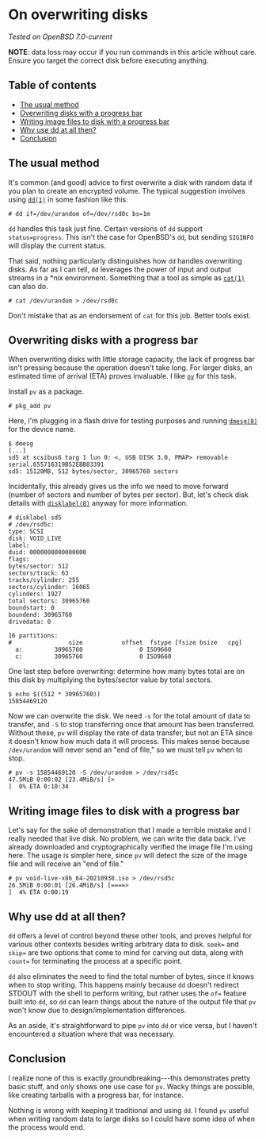 # On overwriting disks

_Tested on OpenBSD 7.0-current_

**NOTE**: data loss may occur if you run commands in this article
without care. Ensure you target the correct disk before executing
anything.

## Table of contents

<!-- mtoc-start -->

- [The usual method](#the-usual-method)
- [Overwriting disks with a progress bar](#overwriting-disks-with-a-progress-bar)
- [Writing image files to disk with a progress bar](#writing-image-files-to-disk-with-a-progress-bar)
- [Why use dd at all then?](#why-use-dd-at-all-then)
- [Conclusion](#conclusion)

<!-- mtoc-end -->

## The usual method

It's common (and good) advice to first overwrite a disk with random data
if you plan to create an encrypted volume. The typical suggestion
involves using [`dd(1)`](https://man.openbsd.org/dd) in some fashion
like this:

    # dd if=/dev/urandom of=/dev/rsd0c bs=1m

`dd` handles this task just fine. Certain versions of `dd` support
`status=progress`. This isn't the case for OpenBSD's `dd`, but sending
`SIGINFO` will display the current status.

That said, nothing particularly distinguishes how `dd` handles
overwriting disks. As far as I can tell, `dd` leverages the power of
input and output streams in a *nix environment. Something that a tool as
simple as [`cat(1)`](https://man.openbsd.org/cat) can also do.

    # cat /dev/urandom > /dev/rsd0c

Don't mistake that as an endorsement of `cat` for this job. Better tools
exist.

## Overwriting disks with a progress bar

When overwriting disks with little storage capacity, the lack of
progress bar isn't pressing because the operation doesn't take long. For
larger disks, an estimated time of arrival (ETA) proves invaluable. I
like [`pv`](http://ivarch.com/programs/pv.shtml) for this task.

Install `pv` as a package.

    # pkg_add pv

Here, I'm plugging in a flash drive for testing purposes and running
[`dmesg(8)`](https://man.openbsd.org/dmesg) for the device name.

    $ dmesg
    [...]
    sd5 at scsibus6 targ 1 lun 0: <, USB DISK 3.0, PMAP> removable serial.655716319B52EBB03391
    sd5: 15120MB, 512 bytes/sector, 30965760 sectors

Incidentally, this already gives us the info we need to move forward
(number of sectors and number of bytes per sector). But, let's check
disk details with [`disklabel(8)`](https://man.openbsd.org/disklabel)
anyway for more information.

    # disklabel sd5
    # /dev/rsd5c:
    type: SCSI
    disk: VOID_LIVE
    label:
    duid: 0000000000000000
    flags:
    bytes/sector: 512
    sectors/track: 63
    tracks/cylinder: 255
    sectors/cylinder: 16065
    cylinders: 1927
    total sectors: 30965760
    boundstart: 0
    boundend: 30965760
    drivedata: 0

    16 partitions:
    #                size           offset  fstype [fsize bsize   cpg]
      a:         30965760                0 ISO9660
      c:         30965760                0 ISO9660

One last step before overwriting: determine how many bytes total are on
this disk by multiplying the bytes/sector value by total sectors.

    $ echo $((512 * 30965760))
    15854469120

Now we can overwrite the disk. We need `-s` for the total amount of data
to transfer, and `-S` to stop transferring once that amount has been
transferred. Without these, `pv` will display the rate of data transfer,
but not an ETA since it doesn't know how much data it will process. This
makes sense because `/dev/urandom` will never send an "end of file," so
we must tell `pv` when to stop.

    # pv -s 15854469120 -S /dev/urandom > /dev/rsd5c
    47.5MiB 0:00:02 [23.4MiB/s] [>                                                                                                                                              ]  0% ETA 0:10:34

## Writing image files to disk with a progress bar

Let's say for the sake of demonstration that I made a terrible mistake
and I really needed that live disk. No problem, we can write the data
back. I've already downloaded and cryptographically verified the image
file I'm using here. The usage is simpler here, since `pv` will detect
the size of the image file and will receive an "end of file."

    # pv void-live-x86_64-20210930.iso > /dev/rsd5c
    26.5MiB 0:00:01 [26.4MiB/s] [====>                                                                                                                                          ]  4% ETA 0:00:19

## Why use dd at all then?

`dd` offers a level of control beyond these other tools, and proves
helpful for various other contexts besides writing arbitrary data to
disk. `seek=` and `skip=` are two options that come to mind for carving
out data, along with `count=` for terminating the process at a specific
point.

`dd` also eliminates the need to find the total number of bytes, since
it knows when to stop writing. This happens mainly because `dd` doesn't
redirect STDOUT with the shell to perform writing, but rather uses the
`of=` feature built into `dd`, so `dd` can learn things about the nature
of the output file that `pv` won't know due to design/implementation
differences.

As an aside, it's straightforward to pipe `pv` into `dd` or vice versa,
but I haven't encountered a situation where that was necessary.

## Conclusion

I realize none of this is exactly groundbreaking---this demonstrates
pretty basic stuff, and only shows one use case for `pv`. Wacky things
are possible, like creating tarballs with a progress bar, for instance.

Nothing is wrong with keeping it traditional and using `dd`. I found
`pv` useful when writing random data to large disks so I could have some
idea of when the process would end.
